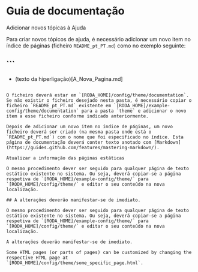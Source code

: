 # Guia de documentação

Adicionar novos tópicas à Ajuda

Para criar novos tópicos de ajuda, é necessário adicionar um novo item no índice de páginas (ficheiro `README_pt_PT.md`) como no exemplo seguinte:

## ```
- (texto da hiperligação)[A_Nova_Pagina.md]
```

O ficheiro deverá estar em `[RODA_HOME]/config/theme/documentation`. Se não existir o ficheiro desejado nesta pasta, é necessário copiar o ficheiro `README_pt_PT.md` existente em `[RODA_HOME]/example-config/theme/documentation` para a pasta `theme` e adicionar o novo item a esse ficheiro conforme indicado anteriormente.

Depois de adicionar um novo item no índice de páginas, um novo ficheiro deverá ser criado (na mesma pasta onde está o `README_pt_PT.md`) com o nome que foi especificado no índice. Esta página de documentação deverá conter texto anotado com [Markdown](https://guides.github.com/features/mastering-markdown/).

Atualizar a informação das páginas estáticas

O mesmo procedimento dever ser seguido para qualquer página de texto estático existente no sistema. Ou seja, deverá copiar-se a página respetiva de `[RODA_HOME]/example-config/theme/` para `[RODA_HOME]/config/theme/` e editar o seu conteúdo na nova localização. 

## A alterações deverão manifestar-se de imediato.

O mesmo procedimento dever ser seguido para qualquer página de texto estático existente no sistema. Ou seja, deverá copiar-se a página respetiva de `[RODA_HOME]/example-config/theme/` para `[RODA_HOME]/config/theme/` e editar o seu conteúdo na nova localização. 

A alterações deverão manifestar-se de imediato.

Some HTML pages (or parts of pages) can be customized by changing the respective HTML page at `[RODA_HOME]/config/theme/some_specific_page.html`. 
